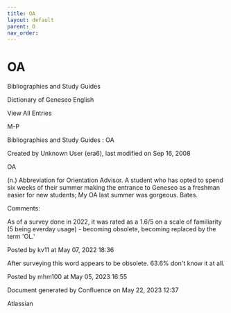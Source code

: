 ```yaml
---
title: OA
layout: default
parent: O
nav_order:
---
```


# OA

Bibliographies and Study Guides

Dictionary of Geneseo English

View All Entries

M-P

Bibliographies and Study Guides : OA

Created by  Unknown User (era6), last modified on Sep 16, 2008

OA

(n.) Abbreviation for Orientation Advisor. A student who has opted to spend six weeks of their summer making the entrance to Geneseo as a freshman easier for new students; My OA last summer was gorgeous. Bates.

Comments:

As of a survey done in 2022, it was rated as a 1.6/5 on a scale of familiarity (5 being everday usage) - becoming obsolete, becoming replaced by the term 'OL.'

Posted by kv11 at May 07, 2022 18:36

After surveying this word appears to be obsolete. 63.6% don't know it at all.

Posted by mhm100 at May 05, 2023 16:55

Document generated by Confluence on May 22, 2023 12:37

Atlassian
